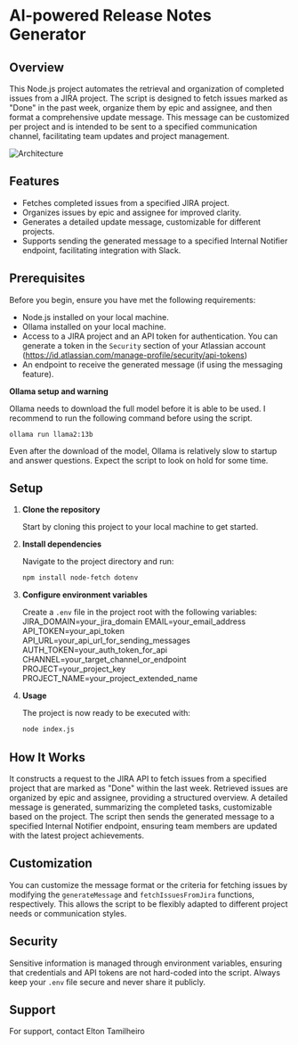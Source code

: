 # AI-powered Release Notes Generator

## Overview

This Node.js project automates the retrieval and organization of completed issues from a JIRA project. The script is designed to fetch issues marked as "Done" in the past week, organize them by epic and assignee, and then format a comprehensive update message. This message can be customized per project and is intended to be sent to a specified communication channel, facilitating team updates and project management.

![Architecture](https://i.imgur.com/jYRORp9.png "This is a to-be architecture model")



## Features

- Fetches completed issues from a specified JIRA project.
- Organizes issues by epic and assignee for improved clarity.
- Generates a detailed update message, customizable for different projects.
- Supports sending the generated message to a specified Internal Notifier endpoint, facilitating integration with Slack.

## Prerequisites

Before you begin, ensure you have met the following requirements:
- Node.js installed on your local machine.
- Ollama installed on your local machine.
- Access to a JIRA project and an API token for authentication. You can generate a token in the `Security` section of your Atlassian account (https://id.atlassian.com/manage-profile/security/api-tokens)
- An endpoint to receive the generated message (if using the messaging feature).

**Ollama setup and warning**

Ollama needs to download the full model before it is able to be used. I recommend to run the following command before using the script.
```shell
ollama run llama2:13b
```

Even after the download of the model, Ollama is relatively slow to startup and answer questions. Expect the script to look on hold for some time.



## Setup

1. **Clone the repository**

   Start by cloning this project to your local machine to get started.

2. **Install dependencies**

   Navigate to the project directory and run:

   ```sh
   npm install node-fetch dotenv

3. **Configure environment variables**

   Create a `.env` file in the project root with the following variables:
        JIRA_DOMAIN=your_jira_domain
        EMAIL=your_email_address
        API_TOKEN=your_api_token
        API_URL=your_api_url_for_sending_messages
        AUTH_TOKEN=your_auth_token_for_api
        CHANNEL=your_target_channel_or_endpoint
        PROJECT=your_project_key
        PROJECT_NAME=your_project_extended_name

4. **Usage**

   The project is now ready to be executed with:

   ```sh
   node index.js

## How It Works

It constructs a request to the JIRA API to fetch issues from a specified project that are marked as "Done" within the last week. Retrieved issues are organized by epic and assignee, providing a structured overview. A detailed message is generated, summarizing the completed tasks, customizable based on the project. The script then sends the generated message to a specified Internal Notifier endpoint, ensuring team members are updated with the latest project achievements.

## Customization

You can customize the message format or the criteria for fetching issues by modifying the `generateMessage` and `fetchIssuesFromJira` functions, respectively. This allows the script to be flexibly adapted to different project needs or communication styles.

## Security

Sensitive information is managed through environment variables, ensuring that credentials and API tokens are not hard-coded into the script. Always keep your `.env` file secure and never share it publicly.

## Support

For support, contact Elton Tamilheiro

